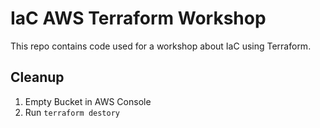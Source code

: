 # IaC AWS Terraform Workshop
This repo contains code used for a workshop about IaC using Terraform.


## Cleanup
1. Empty Bucket in AWS Console
2. Run `terraform destory`
